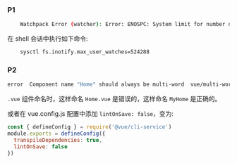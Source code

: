 


### P1

```sh
    Watchpack Error (watcher): Error: ENOSPC: System limit for number of file watchers reached,
```

在 shell 会话中执行如下命令:
```sh
    sysctl fs.inotify.max_user_watches=524288
```

### P2

```sh
error  Component name "Home" should always be multi-word  vue/multi-word-component-names
```

`.vue` 组件命名时，这样命名 `Home.vue` 是错误的，这样命名 `MyHome` 是正确的。

或者在 vue.config.js 配置中添加 `lintOnSave: false`，变为:
```js
const { defineConfig } = require('@vue/cli-service')
module.exports = defineConfig({
  transpileDependencies: true,
  lintOnSave: false
})
```
